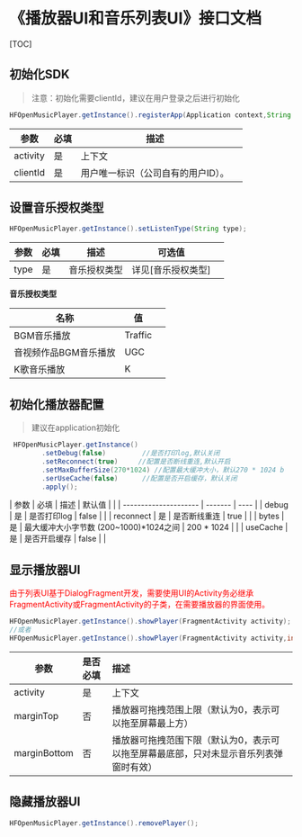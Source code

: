 # 《播放器UI和音乐列表UI》接口文档
[TOC]
## 初始化SDK

>  注意：初始化需要clientId，建议在用户登录之后进行初始化

```java
HFOpenMusicPlayer.getInstance().registerApp(Application context,String clientId);
```
| 参数     | 必填 | 描述                               |      |
| -------- | ---- | ---------------------------------- | ---- |
| activity | 是   | 上下文                             |      |
| clientId | 是   | 用户唯一标识（公司自有的用户ID）。 |      |

## 设置音乐授权类型
```java
HFOpenMusicPlayer.getInstance().setListenType(String type);
```
| 参数 | 必填 | 描述         | 可选值             |      |
| ---- | ---- | ------------ | ------------------ | ---- |
| type | 是   | 音乐授权类型 | 详见[音乐授权类型] |      |

**音乐授权类型**

| 名称                  | 值      |      |
| --------------------- | ------- | ---- |
| BGM音乐播放           | Traffic |      |
| 音视频作品BGM音乐播放 | UGC     |      |
| K歌音乐播放           | K       |      |

## 初始化播放器配置
> 建议在application初始化
```java
 HFOpenMusicPlayer.getInstance()
        .setDebug(false)         //是否打印log,默认关闭
        .setReconnect(true)     //配置是否断线重连,默认开启
        .setMaxBufferSize(270*1024) //配置最大缓冲大小，默认270 * 1024 b
        .serUseCache(false)      //配置是否开启缓存，默认关闭
        .apply();
```

| 参数  | 必填 | 描述        | 默认值 |      |
| --------------------- | ------- | ---- |
| debug | 是   | 是否打印log | false  |      |
| reconnect | 是   | 是否断线重连 | true   |      |
| bytes | 是   | 最大缓冲大小字节数 (200~1000)*1024之间 | 200 * 1024 |      |
| useCache | 是   | 是否开启缓存 | false  |      |



## 显示播放器UI

<font color='#FF0000'>由于列表UI基于DialogFragment开发，需要使用UI的Activity务必继承FragmentActivity或FragmentActivity的子类，在需要播放器的界面使用。</font>

```java
HFOpenMusicPlayer.getInstance().showPlayer(FragmentActivity activity);
//或者
HFOpenMusicPlayer.getInstance().showPlayer(FragmentActivity activity,int marginTop,int marginBottom);

```

| 参数         | 是否必填 | 描述                                                         |
| ------------ | :------- | :----------------------------------------------------------- |
| activity     | 是       | 上下文                                                       |
| marginTop    | 否       | 播放器可拖拽范围上限（默认为0，表示可以拖至屏幕最上方）      |
| marginBottom | 否       | 播放器可拖拽范围下限（默认为0，表示可以拖至屏幕最底部，只对未显示音乐列表弹窗时有效） |

## 隐藏播放器UI

```java
HFOpenMusicPlayer.getInstance().removePlayer();
```